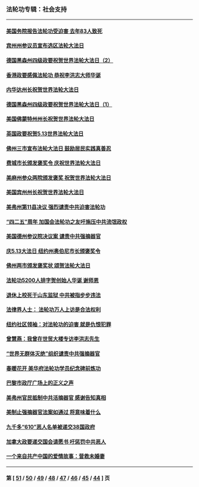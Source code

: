 ### 法轮功专辑：社会支持
---
#### [美国务院报告法轮功受迫害 去年83人致死](../../pages/nf4386/n12944350.md?05140430) 
#### [宾州州参议员宣布选区法轮大法日](../../pages/nf4386/n12939844.md?05140430) 
#### [德国黑森州四级政要祝贺世界法轮大法日（2）](../../pages/nf4386/n12937571.md?05140430) 
#### [香港政要感佩法轮功 恭祝李洪志大师华诞](../../pages/nf4386/n12937400.md?05140430) 
#### [内华达州长祝贺世界法轮大法日](../../pages/nf4386/n12936785.md?05140430) 
#### [德国黑森州四级政要祝贺世界法轮大法日（1）](../../pages/nf4386/n12934877.md?05140430) 
#### [美国佛蒙特州州长祝贺世界法轮大法日](../../pages/nf4386/n12935031.md?05140430) 
#### [英国政要祝贺5.13世界法轮大法日](../../pages/nf4386/n12934700.md?05140430) 
#### [佛州三市宣布法轮大法日 鼓励居民实践真善忍](../../pages/nf4386/n12934466.md?05140430) 
#### [费城市长颁发褒奖令 庆祝世界法轮大法日](../../pages/nf4386/n12928833.md?05140430) 
#### [美麻州参众两院颁发褒奖 祝贺世界法轮大法日](../../pages/nf4386/n12928372.md?05140430) 
#### [美国宾州州长祝贺世界法轮大法日](../../pages/nf4386/n12928310.md?05140430) 
#### [美弗州第11县决议 强烈谴责中共迫害法轮功](../../pages/nf4386/n12925015.md?05140430) 
#### [“四二五”周年 加国会法轮功之友吁施压中共流氓政权](../../pages/nf4386/n12896250.md?05140430) 
#### [美国德州参议院决议案 谴责中共强摘器官](../../pages/nf4386/n12924452.md?05140430) 
#### [庆5.13大法日 纽约州奥伯尼市长颁褒奖令](../../pages/nf4386/n12921706.md?05140430) 
#### [佛州两市颁发褒奖状 颂贺法轮大法日](../../pages/nf4386/n12922678.md?05140430) 
#### [法轮功5200人排字贺创始人华诞 谢师恩](../../pages/nf4386/n12918251.md?05140430) 
#### [退休上校死于山东监狱 中共被指步步违法](../../pages/nf4386/n12914624.md?05140430) 
#### [法律界人士： 法轮功万人上访是合法权利](../../pages/nf4386/n12902232.md?05140430) 
#### [纽约社区领袖：对法轮功的迫害 就是仇恨犯罪](../../pages/nf4386/n12901973.md?05140430) 
#### [曾慧燕：我曾在世贸大楼专访李洪志先生](../../pages/nf4386/n12898729.md?05140430) 
#### [“世界无群体灭绝”组织谴责中共强摘器官](../../pages/nf4386/n12871807.md?05140430) 
#### [春暖花开 美华府法轮功学员纪念碑前炼功](../../pages/nf4386/n12873078.md?05140430) 
#### [巴黎市政厅广场上的正义之声](../../pages/nf4386/n12849786.md?05140430) 
#### [美弗州官民抵制中共活摘器官 感谢告知真相](../../pages/nf4386/n12828339.md?05140430) 
#### [美制止强摘器官法案如通过 将意味着什么](../../pages/nf4386/n12810955.md?05140430) 
#### [九千多“610”恶人名单被递交38国政府](../../pages/nf4386/n12793222.md?05140430) 
#### [加拿大政要递交国会请愿书 吁惩罚中共恶人](../../pages/nf4386/n12782626.md?05140430) 
#### [一个来自共产中国的爱情故事：营救未婚妻](../../pages/nf4386/n12778386.md?05140430) 

---
#### 第 [ [51](./51.md?05140430) / [50](./50.md?05140430) / [49](./49.md?05140430) / [48](./48.md?05140430) / [47](./47.md?05140430) / [46](./46.md?05140430) / [45](./45.md?05140430) / [44](./44.md?05140430) ] 页
